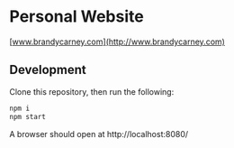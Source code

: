 # Personal Website

[www.brandycarney.com](http://www.brandycarney.com)

## Development

Clone this repository, then run the following:

```bash
npm i
npm start
```

A browser should open at http://localhost:8080/
